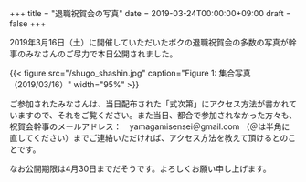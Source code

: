 +++
title = "退職祝賀会の写真"
date = 2019-03-24T00:00:00+09:00
draft = false
+++

2019年3月16日（土）に開催していただいたボクの退職祝賀会の多数の写真が幹事のみなさんのご尽力で本日公開されました。

<a id="orga472158"></a>

{{< figure src="/shugo_shashin.jpg" caption="Figure 1: 集合写真（2019/03/16）" width="95%" >}}

ご参加されたみなさんは、当日配布された「式次第」にアクセス方法が書かれていますので、それをご覧ください。また当日、都合で参加されなかった方々も、祝賀会幹事のメールアドレス：　yamagamisensei＠gmail.com （＠は半角に直してください）までご連絡いただければ、アクセス方法を教えて頂けるとのことです。

なお公開期限は4月30日までだそうです。よろしくお願い申し上げます。